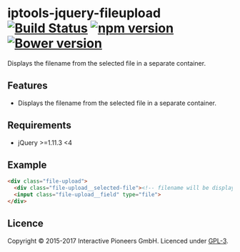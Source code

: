 # iptools-jquery-fileupload [![Build Status](http://img.shields.io/travis/interactive-pioneers/iptools-jquery-fileupload.svg)](https://travis-ci.org/interactive-pioneers/iptools-jquery-fileupload) [![npm version](https://badge.fury.io/js/iptools-jquery-fileupload.svg)](https://badge.fury.io/js/iptools-jquery-fileupload) [![Bower version](https://badge.fury.io/bo/iptools-jquery-fileupload.svg)](http://badge.fury.io/bo/iptools-jquery-fileupload)

Displays the filename from the selected file in a separate container.

## Features

- Displays the filename from the selected file in a separate container.

## Requirements

- jQuery >=1.11.3 <4

## Example

```html
<div class="file-upload">
  <div class="file-upload__selected-file"><!-- filename will be displayed here--></div>
  <input class="file-upload__field" type="file">
</div>
```

## Licence
Copyright © 2015-2017 Interactive Pioneers GmbH. Licenced under [GPL-3](LICENSE).
